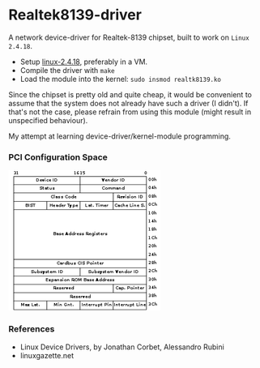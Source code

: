 # Realtek8139-driver
A network device-driver for Realtek-8139 chipset, built to work on `Linux 2.4.18`.

* Setup [linux-2.4.18](https://kernel.ubuntu.com/~kernel-ppa/mainline/), preferably in a VM.
* Compile the driver with `make`
* Load the module into the kernel: `sudo insmod realtk8139.ko`

Since the chipset is pretty old and quite cheap, it would be convenient to assume that the system does not already have such a driver (I didn't). If that's not the case, please refrain from using this module (might result in unspecified behaviour).

My attempt at learning device-driver/kernel-module programming.

### PCI Configuration Space
![PCI Configuration Space Reference](./image/300px-Pci-config-space.png)

### References
* Linux Device Drivers, by Jonathan Corbet, Alessandro Rubini
* linuxgazette.net
